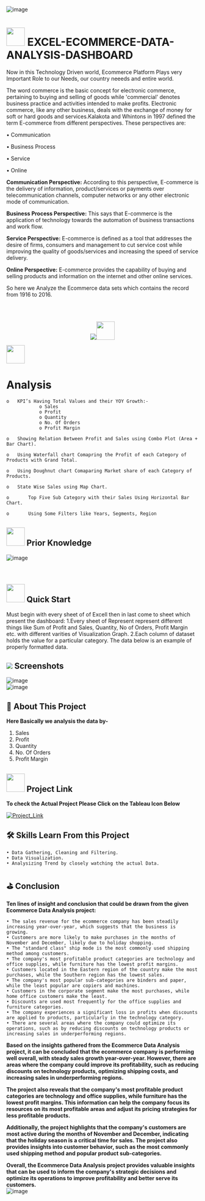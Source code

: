 ![image](https://user-images.githubusercontent.com/32640079/219319469-4e1fd181-4c2c-40e8-9084-455dde66e161.png)
# <img src=https://user-images.githubusercontent.com/106439762/178425923-6c5803df-7469-4f8c-8052-80fb0c7e220d.gif width="48" height="48" >  **EXCEL-ECOMMERCE-DATA-ANALYSIS-DASHBOARD**
Now in this Technology Driven world, Ecommerce Platform Plays very Important Role to our Needs, our country neeeds and entire world.

The word commerce is the basic concept for electronic commerce, pertaining to buying and selling of goods while 
'commercial' denotes business practice and activities intended to make profits. 
Electronic commerce, like any other business, deals with the exchange of money for soft or hard goods and
services.Kalakota and Whintons in 1997 defined the term E-commerce from different perspectives.
These perspectives are:

• Communication

• Business Process

• Service

• Online

**Communication Perspective:** According to this perspective, E-commerce is the delivery of information, product/services or payments over telecommunication channels, computer networks or any other electronic mode of communication. 

**Business Process Perspective:** This says that E-commerce is the application of technology towards the automation of business transactions and work flow. 

**Service Perspective:** E-commerce is defined as a tool that addresses the desire of firms, consumers and management to cut service cost while improving the quality of goods/services and increasing the speed of service delivery.

**Online Perspective:** E-commerce provides the capability of buying and selling products and information on the internet and other online services.

So here we Analyze the Ecommerce data sets which contains the record from 1916 to 2016.

<br>
<br>
<p align="center"><a href="https://www.tableau.com/"><img src=https://forthebadge.com/images/badges/built-with-love.svg><img src=https://upload.wikimedia.org/wikipedia/commons/f/f3/.xlsx_icon.svg width="48" height="48"></a></p>
<img src=https://user-images.githubusercontent.com/106439762/178428775-03d67679-9aa4-4b08-91e9-6eb6ed8faf66.gif  width="48" height="48"> <h1> Analysis </h1>
   
    o	KPI’s Having Total Values and their YOY Growth:-
                o Sales 
                o Profit
                o Quantity
                o No. Of Orders
                o Profit Margin
                
    o	Showing Relation Between Profit and Sales using Combo Plot (Area + Bar Chart). 
    
    o	Using Waterfall chart Comapring the Profit of each Category of Products with Grand Total. 
    
    o	Using Doughnut chart Comaparing Market share of each Category of Products.
    
    o	State Wise Sales using Map Chart.
    
    o       Top Five Sub Category with their Sales Using Horizontal Bar Chart.
    
    o       Using Some Filters like Years, Segments, Region 
    
##  <img src=https://user-images.githubusercontent.com/106439762/178803205-47a08ce7-2187-4f96-b301-a2b68690619a.gif width="48" height="48" > Prior Knowledge

<!-- ![tableau-public](https://user-images.githubusercontent.com/106439762/178797623-924f63c6-f35a-4da1-bea6-7a3f647c18af.svg)
![tableau-dashboard](https://user-images.githubusercontent.com/106439762/178797660-533dac49-4eef-42c3-b7bc-4fc935192582.svg) -->
![image](https://user-images.githubusercontent.com/32640079/219302711-cac2153f-23fe-4ccb-956d-f42a925fb28f.png)

<br>

## <img src=https://user-images.githubusercontent.com/106439762/178804195-d9db61fb-b2cf-4c8f-bfc3-214cfe0f534c.gif width="48" height="48" > Quick Start
Must begin with every sheet of of Excell then in last come to sheet which present the dashboard:
    1.Every sheet of Represent represent different things like Sum of Profit and Sales, Quantity, No of Orders, Profit Margin etc. with different varities of Visualization Graph.
    2.Each column of dataset holds the value for a particular category.
The data below is an example of properly formatted data.
<!-- ![Screenshot 2022-08-15 at 2 12 34 PM](https://raw.githubusercontent.com/ankitv2524/Movie-Data-Analysis/f65daf25b7ee89e94246bd58c2989567c4b45611/Project/image.png)
 -->
   
## <img src="https://img.icons8.com/dusk/48/000000/ios-screenshot.png"/> Screenshots
![image](https://user-images.githubusercontent.com/32640079/219296137-d2f9819b-718e-4377-a353-6240bdce6466.png)
<br>
![image](https://user-images.githubusercontent.com/32640079/219295741-01b60a74-fc64-489f-8b13-0314cac8115a.png)

## :man: About This Project
<b> Here Basically we analysis the data by- </b>

1. Sales
2. Profit
3. Quantity
4. No. Of Orders
5. Profit Margin


<!-- ## 🔗Links -->
##  <img src=https://user-images.githubusercontent.com/106439762/178810087-8f7f8272-0cb8-40cb-a14c-be475569cf7d.gif width="48" height="48"> Project Link

<b>To check the Actual Project Please Click on the Tableau Icon Below</b>

[![Project_Link](https://cloud.githubusercontent.com/assets/1724406/14420001/cfc72600-ffc9-11e5-8743-9b94ce8af254.png)](https://public.tableau.com/views/Project_Dashboard_16567384092800/Dashboard3?:language=en-US&publish=yes&:display_count=n&:origin=viz_share_link)


## 🛠 Skills Learn From this Project
    • Data Gathering, Cleaning and Filtering.
    • Data Visualization.
    • Analysizing Trend by closely watching the actual Data.
    
## ⛳ Conclusion 
   <b> Ten lines of insight and conclusion that could be drawn from the given Ecommerce Data Analysis project: </b>
   
    • The sales revenue for the ecommerce company has been steadily increasing year-over-year, which suggests that the business is growing.
    • Customers are more likely to make purchases in the months of November and December, likely due to holiday shopping.
    • The "standard class" ship mode is the most commonly used shipping method among customers.
    • The company's most profitable product categories are technology and office supplies, while furniture has the lowest profit margins.
    • Customers located in the Eastern region of the country make the most purchases, while the Southern region has the lowest sales.
    • The company's most popular sub-categories are binders and paper, while the least popular are copiers and machines.
    • Customers in the corporate segment make the most purchases, while home office customers make the least.
    • Discounts are used most frequently for the office supplies and furniture categories.
    • The company experiences a significant loss in profits when discounts are applied to products, particularly in the technology category.
    • There are several areas where the company could optimize its operations, such as by reducing discounts on technology products or increasing sales in underperforming regions.
   <b>Based on the insights gathered from the Ecommerce Data Analysis project, it can be concluded that the ecommerce company is performing well overall, with steady sales growth year-over-year. However, there are areas where the company could improve its profitability, such as reducing discounts on technology products, optimizing shipping costs, and increasing sales in underperforming regions.

The project also reveals that the company's most profitable product categories are technology and office supplies, while furniture has the lowest profit margins. This information can help the company focus its resources on its most profitable areas and adjust its pricing strategies for less profitable products.

Additionally, the project highlights that the company's customers are most active during the months of November and December, indicating that the holiday season is a critical time for sales. The project also provides insights into customer behavior, such as the most commonly used shipping method and popular product sub-categories.

Overall, the Ecommerce Data Analysis project provides valuable insights that can be used to inform the company's strategic decisions and optimize its operations to improve profitability and better serve its customers.
 </b>
<br>
![image](https://user-images.githubusercontent.com/32640079/219319003-84b8b7be-b3ac-4c61-b4c6-7231028cbba6.png)


